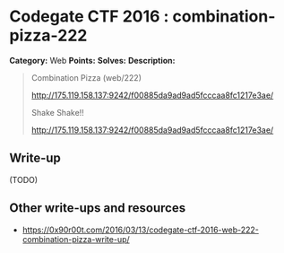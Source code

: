 # Codegate CTF 2016 : combination-pizza-222

**Category:** Web
**Points:** 
**Solves:** 
**Description:**

> Combination Pizza (web/222)
> 
> <http://175.119.158.137:9242/f00885da9ad9ad5fcccaa8fc1217e3ae/>
> 
> 
> Shake Shake!!
> 
> <http://175.119.158.137:9242/f00885da9ad9ad5fcccaa8fc1217e3ae/>


## Write-up

(TODO)

## Other write-ups and resources

* <https://0x90r00t.com/2016/03/13/codegate-ctf-2016-web-222-combination-pizza-write-up/> 
